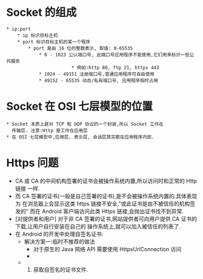 # Socket 的组成
    * ip:port
        * ip 标识目标主机
        * port 标识目标主机的某一个程序
            * port 是由 16 位的整数表示, 取值: 0-65535
                * 0 - 1023 公认端口号, 此端口号应用程序不能使用,它们用来标识一些公共服务
                            * 例如:http 80, ftp 21, https 443
                * 1024 - 49151 注册端口号,普通应用程序可自由使用
                * 49152 - 65535 动态/私有端口号, 应用程序临时占用
# Socket 在 OSI 七层模型的位置
    * Socket 本质上是对 TCP 和 UDP 协议的一个封装,所以 Socket 工作在
      传输层. 注意:Http 是工作在应用层
    * 在 OSI 七层模型中,应用层, 表示层, 会话层其实都在应用程序内部.


# Https 问题
* CA 或 CA 的中间机构签署的证书会被操作系统内置,所以访问时和正常的 Http 链接
  一样.
* 而 CA 签署的证书(一般是自己签署的证书),是不会被操作系统内置的.具体表现为
  在浏览器上会显示这类 https 链接不安全,"或此证书是由不被信任的机构签发的"
  而在 Android 客户端访问此类 Https 链接,会抛出证书找不到异常.
* [对提供者和用户] 对于非 CA 签署的证书,网站提供者可向用户提供 CA 证书的下载,让用户自行安装在自己的
  操作系统上,就可以加入被信任的列表了.
* 在 Android 的开发中处理自签名证书:
    * 解决方案一:临时不推荐的做法
        * 对于原生的 Java 网络 API 需要使用 HttpsUrlConnection 访问
        *
    * 1. 获取自签名的证书文件.